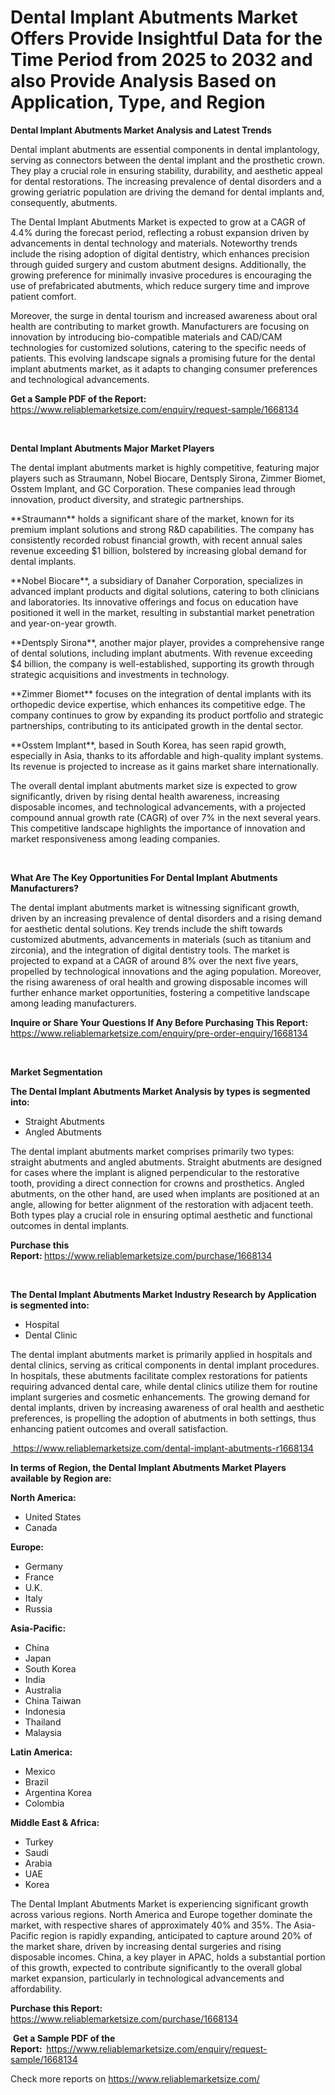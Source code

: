 <p><h1>Dental Implant Abutments Market Offers Provide Insightful Data for the Time Period from 2025 to 2032 and also Provide Analysis Based on Application, Type, and Region</h1></p><p><strong>Dental Implant Abutments Market Analysis and Latest Trends</strong></p>
<p><p>Dental implant abutments are essential components in dental implantology, serving as connectors between the dental implant and the prosthetic crown. They play a crucial role in ensuring stability, durability, and aesthetic appeal for dental restorations. The increasing prevalence of dental disorders and a growing geriatric population are driving the demand for dental implants and, consequently, abutments.</p><p>The Dental Implant Abutments Market is expected to grow at a CAGR of 4.4% during the forecast period, reflecting a robust expansion driven by advancements in dental technology and materials. Noteworthy trends include the rising adoption of digital dentistry, which enhances precision through guided surgery and custom abutment designs. Additionally, the growing preference for minimally invasive procedures is encouraging the use of prefabricated abutments, which reduce surgery time and improve patient comfort.</p><p>Moreover, the surge in dental tourism and increased awareness about oral health are contributing to market growth. Manufacturers are focusing on innovation by introducing bio-compatible materials and CAD/CAM technologies for customized solutions, catering to the specific needs of patients. This evolving landscape signals a promising future for the dental implant abutments market, as it adapts to changing consumer preferences and technological advancements.</p></p>
<p><strong>Get a Sample PDF of the Report:&nbsp;</strong> <a href="https://www.reliablemarketsize.com/enquiry/request-sample/1668134?utm_campaign=2626&utm_medium=2&utm_source=Github&utm_content=ia&utm_term=06032025&utm_id=dental-implant-abutments">https://www.reliablemarketsize.com/enquiry/request-sample/1668134</a></p>
<p>&nbsp;</p>
<p><strong>Dental Implant Abutments Major Market Players</strong></p>
<p><p>The dental implant abutments market is highly competitive, featuring major players such as Straumann, Nobel Biocare, Dentsply Sirona, Zimmer Biomet, Osstem Implant, and GC Corporation. These companies lead through innovation, product diversity, and strategic partnerships.</p><p>**Straumann** holds a significant share of the market, known for its premium implant solutions and strong R&D capabilities. The company has consistently recorded robust financial growth, with recent annual sales revenue exceeding $1 billion, bolstered by increasing global demand for dental implants.</p><p>**Nobel Biocare**, a subsidiary of Danaher Corporation, specializes in advanced implant products and digital solutions, catering to both clinicians and laboratories. Its innovative offerings and focus on education have positioned it well in the market, resulting in substantial market penetration and year-on-year growth.</p><p>**Dentsply Sirona**, another major player, provides a comprehensive range of dental solutions, including implant abutments. With revenue exceeding $4 billion, the company is well-established, supporting its growth through strategic acquisitions and investments in technology.</p><p>**Zimmer Biomet** focuses on the integration of dental implants with its orthopedic device expertise, which enhances its competitive edge. The company continues to grow by expanding its product portfolio and strategic partnerships, contributing to its anticipated growth in the dental sector.</p><p>**Osstem Implant**, based in South Korea, has seen rapid growth, especially in Asia, thanks to its affordable and high-quality implant systems. Its revenue is projected to increase as it gains market share internationally.</p><p>The overall dental implant abutments market size is expected to grow significantly, driven by rising dental health awareness, increasing disposable incomes, and technological advancements, with a projected compound annual growth rate (CAGR) of over 7% in the next several years. This competitive landscape highlights the importance of innovation and market responsiveness among leading companies.</p></p>
<p>&nbsp;</p>
<p><strong>What Are The Key Opportunities For Dental Implant Abutments Manufacturers?</strong></p>
<p><p>The dental implant abutments market is witnessing significant growth, driven by an increasing prevalence of dental disorders and a rising demand for aesthetic dental solutions. Key trends include the shift towards customized abutments, advancements in materials (such as titanium and zirconia), and the integration of digital dentistry tools. The market is projected to expand at a CAGR of around 8% over the next five years, propelled by technological innovations and the aging population. Moreover, the rising awareness of oral health and growing disposable incomes will further enhance market opportunities, fostering a competitive landscape among leading manufacturers.</p></p>
<p><strong>Inquire or Share Your Questions If Any Before Purchasing This Report:</strong> <a href="https://www.reliablemarketsize.com/enquiry/pre-order-enquiry/1668134?utm_campaign=2626&utm_medium=2&utm_source=Github&utm_content=ia&utm_term=06032025&utm_id=dental-implant-abutments">https://www.reliablemarketsize.com/enquiry/pre-order-enquiry/1668134</a></p>
<p>&nbsp;</p>
<p><strong>Market Segmentation</strong></p>
<p><strong>The Dental Implant Abutments Market Analysis by types is segmented into:</strong></p>
<p><ul><li>Straight Abutments</li><li>Angled Abutments</li></ul></p>
<p><p>The dental implant abutments market comprises primarily two types: straight abutments and angled abutments. Straight abutments are designed for cases where the implant is aligned perpendicular to the restorative tooth, providing a direct connection for crowns and prosthetics. Angled abutments, on the other hand, are used when implants are positioned at an angle, allowing for better alignment of the restoration with adjacent teeth. Both types play a crucial role in ensuring optimal aesthetic and functional outcomes in dental implants.</p></p>
<p><strong>Purchase this Report:&nbsp;</strong><a href="https://www.reliablemarketsize.com/purchase/1668134?utm_campaign=2626&utm_medium=2&utm_source=Github&utm_content=ia&utm_term=06032025&utm_id=dental-implant-abutments">https://www.reliablemarketsize.com/purchase/1668134</a></p>
<p>&nbsp;</p>
<p><strong>The Dental Implant Abutments Market Industry Research by Application is segmented into:</strong></p>
<p><ul><li>Hospital</li><li>Dental Clinic</li></ul></p>
<p><p>The dental implant abutments market is primarily applied in hospitals and dental clinics, serving as critical components in dental implant procedures. In hospitals, these abutments facilitate complex restorations for patients requiring advanced dental care, while dental clinics utilize them for routine implant surgeries and cosmetic enhancements. The growing demand for dental implants, driven by increasing awareness of oral health and aesthetic preferences, is propelling the adoption of abutments in both settings, thus enhancing patient outcomes and overall satisfaction.</p></p>
<p><a href="https://www.reliablemarketsize.com/dental-implant-abutments-r1668134?utm_campaign=2626&utm_medium=2&utm_source=Github&utm_content=ia&utm_term=06032025&utm_id=dental-implant-abutments">&nbsp;https://www.reliablemarketsize.com/dental-implant-abutments-r1668134</a></p>
<p><strong>In terms of Region, the Dental Implant Abutments Market Players available by Region are:</strong></p>
<p>
    <p> <strong> North America: </strong>
        <ul>
            <li>United States</li>
            <li>Canada</li>
        </ul>
        </p> 
    <p> <strong> Europe: </strong>
        <ul>
            <li>Germany</li>
            <li>France</li>
            <li>U.K.</li>
            <li>Italy</li>
            <li>Russia</li>
        </ul>
        </p> 
    <p> <strong> Asia-Pacific: </strong>
        <ul>
            <li>China</li>
            <li>Japan</li>
            <li>South Korea</li>
            <li>India</li>
            <li>Australia</li>
            <li>China Taiwan</li>
            <li>Indonesia</li>
            <li>Thailand</li>
            <li>Malaysia</li>
        </ul>
        </p> 
    <p> <strong> Latin America: </strong>
        <ul>
            <li>Mexico</li>
            <li>Brazil</li>
            <li>Argentina Korea</li>
            <li>Colombia</li>
        </ul>
        </p> 
    <p> <strong> Middle East & Africa: </strong>
        <ul>
            <li>Turkey</li>
            <li>Saudi</li>
            <li>Arabia</li>
            <li>UAE</li>
            <li>Korea</li>
        </ul>
    </p>
    </p>
<p><p>The Dental Implant Abutments Market is experiencing significant growth across various regions. North America and Europe together dominate the market, with respective shares of approximately 40% and 35%. The Asia-Pacific region is rapidly expanding, anticipated to capture around 20% of the market share, driven by increasing dental surgeries and rising disposable incomes. China, a key player in APAC, holds a substantial portion of this growth, expected to contribute significantly to the overall global market expansion, particularly in technological advancements and affordability.</p></p>
<p><strong>Purchase this Report: </strong><a href="https://www.reliablemarketsize.com/purchase/1668134?utm_campaign=2626&utm_medium=2&utm_source=Github&utm_content=ia&utm_term=06032025&utm_id=dental-implant-abutments">https://www.reliablemarketsize.com/purchase/1668134</a></p>
<p>&nbsp;<strong>Get a Sample PDF of the Report:&nbsp;&nbsp;</strong><a href="https://www.reliablemarketsize.com/enquiry/request-sample/1668134?utm_campaign=2626&utm_medium=2&utm_source=Github&utm_content=ia&utm_term=06032025&utm_id=dental-implant-abutments">https://www.reliablemarketsize.com/enquiry/request-sample/1668134</a></p>
<p><strong></strong></p>
<p>Check more reports on <a href="https://www.reliablemarketsize.com/?utm_campaign=2626&utm_medium=2&utm_source=Github&utm_content=ia&utm_term=06032025&utm_id=dental-implant-abutments">https://www.reliablemarketsize.com/</a></p>